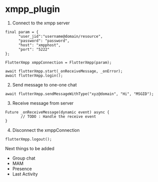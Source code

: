# xmpp_plugin

1. Connect to the xmpp server

```
final param = {
      "user_jid":"username@domain/resource",
      "password": "password",
      "host": "xmpphost",
      "port": "5222"
};

FlutterXmpp xmppConnection = FlutterXmpp(param);

await flutterXmpp.start(_onReceiveMessage, _onError);
await flutterXmpp.login();

```

2. Send message to one-one chat

```
await flutterXmpp.sendMessageWithType("xyz@domain", "Hi", "MSGID");
```

3. Receive message from server

```
Future _onReceiveMessage(dynamic event) async {
       // TODO : Handle the receive event
}
```

4. Disconnect the xmppConnection

```
flutterXmpp.logout();
```

Next things to be added

 - Group chat
 - MAM
 - Presence
 - Last Activity

